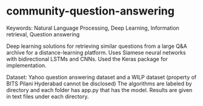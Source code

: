 # community-question-answering

Keywords: Natural Language Processing, Deep Learning, Information retrieval, Question answering

Deep learning solutions for retrieving similar questions from a large Q&A archive for a distance-learning platform.
Uses Siamese neural networks with bidirectional LSTMs and CNNs. Used the Keras package for implementation.

Dataset: Yahoo question answering dataset and a WILP dataset (property of BITS Pilani Hyderabad cannot be disclosed)
The algorithms are labeled by directory and each folder has app.py that has the model. Results are given in text files under each directory.


